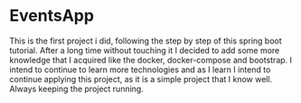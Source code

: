 # EventsApp

This is the first project i did, following the step by step of this spring boot tutorial. After a long time without touching it I decided to add some more knowledge that I acquired like the docker, docker-compose and bootstrap. I intend to continue to learn more technologies and as I learn I intend to continue applying this project, as it is a simple project that I know well. Always keeping the project running.
 
